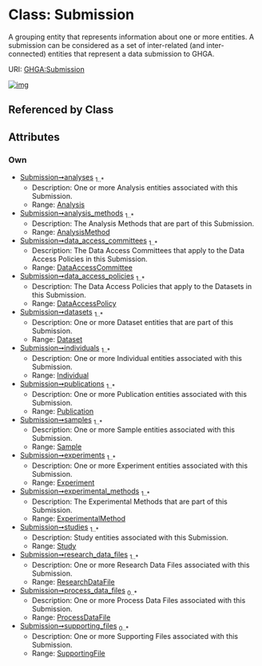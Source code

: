 
# Class: Submission


A grouping entity that represents information about one or more entities. A submission can be considered as a set of inter-related (and inter-connected) entities that represent a data submission to GHGA.

URI: [GHGA:Submission](https://w3id.org/GHGA/Submission)


[![img](https://yuml.me/diagram/nofunky;dir:TB/class/[SupportingFile],[SupportingFile]<supporting_files%200..*-++[Submission],[ProcessDataFile]<process_data_files%200..*-++[Submission],[ResearchDataFile]<research_data_files%201..*-++[Submission],[Study]<studies%201..*-++[Submission],[ExperimentalMethod]<experimental_methods%201..*-++[Submission],[Experiment]<experiments%201..*-++[Submission],[Sample]<samples%201..*-++[Submission],[Publication]<publications%201..*-++[Submission],[Individual]<individuals%201..*-++[Submission],[Dataset]<datasets%201..*-++[Submission],[DataAccessPolicy]<data_access_policies%201..*-++[Submission],[DataAccessCommittee]<data_access_committees%201..*-++[Submission],[AnalysisMethod]<analysis_methods%201..*-++[Submission],[Analysis]<analyses%201..*-++[Submission],[Study],[Sample],[ResearchDataFile],[Publication],[ProcessDataFile],[Individual],[ExperimentalMethod],[Experiment],[Dataset],[DataAccessPolicy],[DataAccessCommittee],[AnalysisMethod],[Analysis])](https://yuml.me/diagram/nofunky;dir:TB/class/[SupportingFile],[SupportingFile]<supporting_files%200..*-++[Submission],[ProcessDataFile]<process_data_files%200..*-++[Submission],[ResearchDataFile]<research_data_files%201..*-++[Submission],[Study]<studies%201..*-++[Submission],[ExperimentalMethod]<experimental_methods%201..*-++[Submission],[Experiment]<experiments%201..*-++[Submission],[Sample]<samples%201..*-++[Submission],[Publication]<publications%201..*-++[Submission],[Individual]<individuals%201..*-++[Submission],[Dataset]<datasets%201..*-++[Submission],[DataAccessPolicy]<data_access_policies%201..*-++[Submission],[DataAccessCommittee]<data_access_committees%201..*-++[Submission],[AnalysisMethod]<analysis_methods%201..*-++[Submission],[Analysis]<analyses%201..*-++[Submission],[Study],[Sample],[ResearchDataFile],[Publication],[ProcessDataFile],[Individual],[ExperimentalMethod],[Experiment],[Dataset],[DataAccessPolicy],[DataAccessCommittee],[AnalysisMethod],[Analysis])

## Referenced by Class


## Attributes


### Own

 * [Submission➞analyses](Submission_analyses.md)  <sub>1..\*</sub>
     * Description: One or more Analysis entities associated with this Submission.
     * Range: [Analysis](Analysis.md)
 * [Submission➞analysis_methods](Submission_analysis_methods.md)  <sub>1..\*</sub>
     * Description: The Analysis Methods that are part of this Submission.
     * Range: [AnalysisMethod](AnalysisMethod.md)
 * [Submission➞data_access_committees](Submission_data_access_committees.md)  <sub>1..\*</sub>
     * Description: The Data Access Committees that apply to the Data Access Policies in this Submission.
     * Range: [DataAccessCommittee](DataAccessCommittee.md)
 * [Submission➞data_access_policies](Submission_data_access_policies.md)  <sub>1..\*</sub>
     * Description: The Data Access Policies that apply to the Datasets in this Submission.
     * Range: [DataAccessPolicy](DataAccessPolicy.md)
 * [Submission➞datasets](Submission_datasets.md)  <sub>1..\*</sub>
     * Description: One or more Dataset entities that are part of this Submission.
     * Range: [Dataset](Dataset.md)
 * [Submission➞individuals](Submission_individuals.md)  <sub>1..\*</sub>
     * Description: One or more Individual entities associated with this Submission.
     * Range: [Individual](Individual.md)
 * [Submission➞publications](Submission_publications.md)  <sub>1..\*</sub>
     * Description: One or more Publication entities associated with this Submission.
     * Range: [Publication](Publication.md)
 * [Submission➞samples](Submission_samples.md)  <sub>1..\*</sub>
     * Description: One or more Sample entities associated with this Submission.
     * Range: [Sample](Sample.md)
 * [Submission➞experiments](Submission_experiments.md)  <sub>1..\*</sub>
     * Description: One or more Experiment entities associated with this Submission.
     * Range: [Experiment](Experiment.md)
 * [Submission➞experimental_methods](Submission_experimental_methods.md)  <sub>1..\*</sub>
     * Description: The Experimental Methods that are part of this Submission.
     * Range: [ExperimentalMethod](ExperimentalMethod.md)
 * [Submission➞studies](Submission_studies.md)  <sub>1..\*</sub>
     * Description: Study entities associated with this Submission.
     * Range: [Study](Study.md)
 * [Submission➞research_data_files](Submission_research_data_files.md)  <sub>1..\*</sub>
     * Description: One or more Research Data Files associated with this Submission.
     * Range: [ResearchDataFile](ResearchDataFile.md)
 * [Submission➞process_data_files](Submission_process_data_files.md)  <sub>0..\*</sub>
     * Description: One or more Process Data Files associated with this Submission.
     * Range: [ProcessDataFile](ProcessDataFile.md)
 * [Submission➞supporting_files](Submission_supporting_files.md)  <sub>0..\*</sub>
     * Description: One or more Supporting Files associated with this Submission.
     * Range: [SupportingFile](SupportingFile.md)
